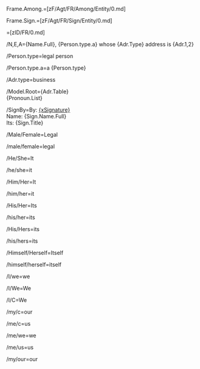 Frame.Among.=[zF/Agt/FR/Among/Entity/0.md]

Frame.Sign.=[zF/Agt/FR/Sign/Entity/0.md]

=[zID/FR/0.md]
 
/N,E,A={Name.Full}, {Person.type.a} whose {Adr.Type} address is {Adr.1,2}

/Person.type=legal person

/Person.type.a=a {Person.type}

/Adr.type=business

/Model.Root={Adr.Table}<br>{Pronoun.List}

/SignBy=By: <u>{xSignature}</u><br/>Name: {Sign.Name.Full}<br/>Its: {Sign.Title}
 
/Male/Female=Legal

/male/female=legal

/He/She=It

/he/she=it

/Him/Her=It

/him/her=it

/His/Her=Its

/his/her=its

/His/Hers=its

/his/hers=its

/Himself/Herself=Itself

/himself/herself=itself
					
/I/we=we

/I/We=We

/I/C=We

/my/c=our

/me/c=us

/me/we=we

/me/us=us

/my/our=our